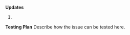 **Updates**
1. <Insert list of updates>

**Testing Plan**
Describe how the issue can be tested here.
